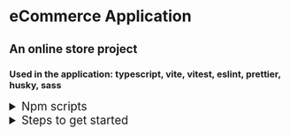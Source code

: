 # eCommerce Application

## An online store project

### Used in the application: typescript, vite, vitest, eslint, prettier, husky, sass

<style>
    summary{
        font-size: 1.3rem;
    }
    .li {
        font-size: 1.1rem;
        margin: 0.2rem 0
    }
    .code {
        background-color: #656c7633;;
        color: #dad7cd;
        padding: 0.2rem 0.3rem;
        border-radius: 5px
    }
    
</style>

<details>
<summary>Npm scripts</summary>
<ul>
 <li class = 'li'>start the local server  - <code class= 'code'> npm run dev</code></li>
 <li class = 'li'>start build app - <code class= 'code'> npm run build</code></li>
 <li class = 'li'>should to use when you clone this repository, this script configures correct work husky (this command will be executed automatically when you run npm install) - <code class= 'code'> npm run prepare</code></li>
 <li class = 'li'> automatically runs on commit - <code class= 'code'> npm run lint-staged</code></li>
 <li class = 'li'>when started this script enabling quick and efficient identification of coding style issues and potential errors - <code class= 'code'> npm run lint</code></li>
 <li class = 'li'> when started this script simplifying code formatting and ensuring uniform code - <code class= 'code'> npm run format</code></li>
 <li class = 'li'>when started this script streamlining the process of executing tests and generating reports on test outcomes - <code class= 'code'> npm run test</code></li>
</ul>
</details>

<details>
<summary>Steps to get started</summary>
<ol>
  <li class='li'>clone the repository</li>
  <li class='li'>install the dependencies with - <code class='code'>npm install</code></li>
  <li class='li'>start the local server using- <code class='code'>npm run dev</code></li>
</ol>
</details>
